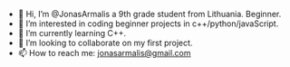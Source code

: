 - 👋 Hi, I’m @JonasArmalis a 9th grade student from Lithuania. Beginner.
- 👀 I’m interested in coding beginner projects in c++/python/javaScript.
- 🌱 I’m currently learning C++.
- 💞️ I’m looking to collaborate on my first project.
- 📫 How to reach me: jonasarmalis@gmail.com

<!---
JonasArmalis/JonasArmalis is a ✨ special ✨ repository because its `README.md` (this file) appears on your GitHub profile.
You can click the Preview link to take a look at your changes.
--->
